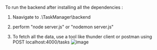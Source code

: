 To run the backend after installing all the dependencies :

1) Naavigate to .\TaskManager\backend
2) perform "node server.js" or  "nodemon server.js"

3) To fetch all the data, use a tool like thunder client or postman
   using POST localhost:4000/tasks
   ![image](https://github.com/Jayurp/TaskManager/assets/88538315/83c9f278-61f3-4986-88e2-a4695a4d949c)
